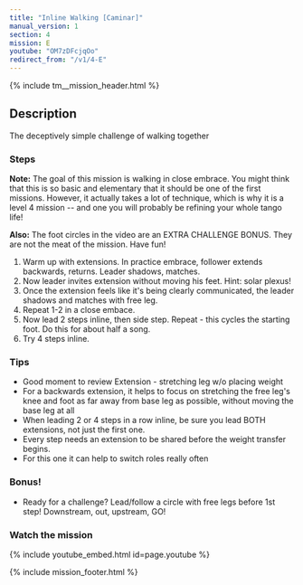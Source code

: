 ```yaml
---
title: "Inline Walking [Caminar]"
manual_version: 1
section: 4
mission: E
youtube: "OM7zDFcjqOo"
redirect_from: "/v1/4-E"
---
```


{% include tm__mission_header.html %}

## Description

The deceptively simple challenge of walking together

### Steps

**Note:** The goal of this mission is walking in close embrace. You might think that this is so basic and elementary that it should be one of the first missions. However, it actually takes a lot of technique, which is why it is a level 4 mission -- and one you will probably be refining your whole tango life! 

**Also:** The foot circles in the video are an EXTRA CHALLENGE BONUS. They are not the meat of the mission. Have fun! 

1. Warm up with extensions. In practice embrace, follower extends backwards, returns. Leader shadows, matches.  
2. Now leader invites extension without moving his feet. Hint: solar plexus! 
3. Once the extension feels like it's being clearly communicated, the leader shadows and matches with free leg. 
4. Repeat 1-2 in a close embace. 
5. Now lead 2 steps inline, then side step. Repeat - this cycles the starting foot. Do this for about half a song. 
6. Try 4 steps inline.

### Tips

* Good moment to review Extension - stretching leg w/o placing weight
* For a backwards extension, it helps to focus on stretching the free leg's knee and foot as far away from base leg as possible, without moving the base leg at all
* When leading 2 or 4 steps in a row inline, be sure you lead BOTH extensions, not just the first one. 
* Every step needs an extension to be shared before the weight transfer begins. 
* For this one it can help to switch roles really often

### Bonus!

* Ready for a challenge? Lead/follow a circle with free legs before 1st step! Downstream, out, upstream, GO!

### Watch the mission

{% include youtube_embed.html id=page.youtube %}

{% include mission_footer.html %}

